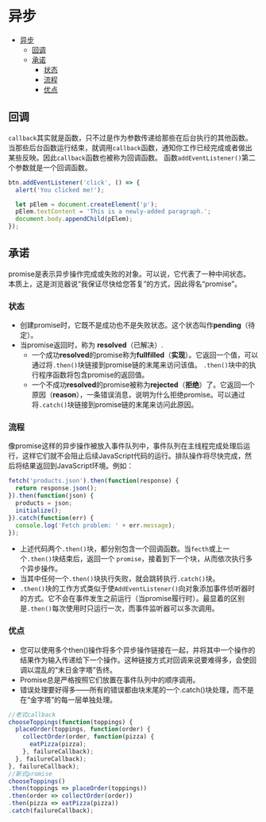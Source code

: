 # 异步

- [异步](#异步)
  - [回调](#回调)
  - [承诺](#承诺)
    - [状态](#状态)
    - [流程](#流程)
    - [优点](#优点)

## 回调

`callback`其实就是函数，只不过是作为参数传递给那些在后台执行的其他函数。当那些后台函数运行结束，就调用`callback`函数，通知你工作已经完成或者做出某些反映。因此`callback`函数也被称为回调函数。
函数`addEventListener()`第二个参数就是一个回调函数。

```javascript
btn.addEventListener('click', () => {
  alert('You clicked me!');

  let pElem = document.createElement('p');
  pElem.textContent = 'This is a newly-added paragraph.';
  document.body.appendChild(pElem);
});
```

## 承诺

promise是表示异步操作完成或失败的对象。可以说，它代表了一种中间状态。 本质上，这是浏览器说“我保证尽快给您答复”的方式，因此得名“promise”。

### 状态

- 创建promise时，它既不是成功也不是失败状态。这个状态叫作**pending**（待定）。
- 当promise返回时，称为 **resolved**（已解决）.
  - 一个成功**resolved**的promise称为**fullfilled**（**实现**）。它返回一个值，可以通过将`.then()`块链接到promise链的末尾来访问该值。 `.then()`块中的执行程序函数将包含promise的返回值。
  - 一个不成功**resolved**的promise被称为**rejected**（**拒绝**）了。它返回一个原因（**reason**），一条错误消息，说明为什么拒绝promise。可以通过将`.catch()`块链接到promise链的末尾来访问此原因。

### 流程

像promise这样的异步操作被放入事件队列中，事件队列在主线程完成处理后运行，这样它们就不会阻止后续JavaScript代码的运行。排队操作将尽快完成，然后将结果返回到JavaScript环境。例如：

```javascript
fetch('products.json').then(function(response) {
  return response.json();
}).then(function(json) {
  products = json;
  initialize();
}).catch(function(err) {
  console.log('Fetch problem: ' + err.message);
});
```

- 上述代码两个`.then()`块，都分别包含一个回调函数。当`fecth`或上一个`.then()`块结束后，返回一个 `promise`，接着到下一个块，从而依次执行多个异步操作。
- 当其中任何一个`.then()`块执行失败，就会跳转执行`.catch()`块。
- `.then()`块的工作方式类似于使`AddEventListener()`向对象添加事件侦听器时的方式。它不会在事件发生之前运行（当promise履行时）。最显着的区别是`.then()`每次使用时只运行一次，而事件监听器可以多次调用。

### 优点

- 您可以使用多个then()操作将多个异步操作链接在一起，并将其中一个操作的结果作为输入传递给下一个操作。这种链接方式对回调来说要难得多，会使回调以混乱的“末日金字塔”告终。
- Promise总是严格按照它们放置在事件队列中的顺序调用。
- 错误处理要好得多——所有的错误都由块末尾的一个.catch()块处理，而不是在“金字塔”的每一层单独处理。

```javascript
//老式callback
chooseToppings(function(toppings) {
  placeOrder(toppings, function(order) {
    collectOrder(order, function(pizza) {
      eatPizza(pizza);
    }, failureCallback);
  }, failureCallback);
}, failureCallback);
//新式promise
chooseToppings()
.then(toppings => placeOrder(toppings))
.then(order => collectOrder(order))
.then(pizza => eatPizza(pizza))
.catch(failureCallback);
```
